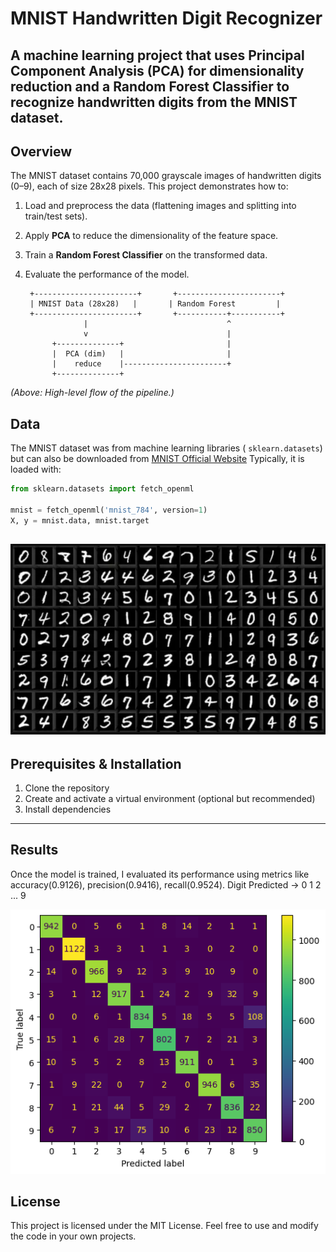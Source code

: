 # MNIST Handwritten Digit Recognizer

A machine learning project that uses **Principal Component Analysis (PCA)** for dimensionality reduction and a **Random Forest Classifier** to recognize handwritten digits from the MNIST dataset.
---
## Overview
The MNIST dataset contains 70,000 grayscale images of handwritten digits (0–9), each of size 28x28 pixels. This project demonstrates how to:
1. Load and preprocess the data (flattening images and splitting into train/test sets).
2. Apply **PCA** to reduce the dimensionality of the feature space.
3. Train a **Random Forest Classifier** on the transformed data.
4. Evaluate the performance of the model.

        +-----------------------+       +-----------------------+
        | MNIST Data (28x28)   |       | Random Forest         |
        +-----------------------+       +-----------+-----------+
                    |                               ^
                    v                               |
             +--------------+                       |
             |  PCA (dim)   |                       |
             |    reduce    |-----------------------+
             +--------------+
*(Above: High-level flow of the pipeline.)*

## Data
The MNIST dataset was from  machine learning libraries ( `sklearn.datasets`) but can also  be downloaded from [MNIST Official Website](https://www.kaggle.com/datasets/scolianni/mnistasjpg?resource=download) 
 Typically, it is loaded with:
```python
from sklearn.datasets import fetch_openml

mnist = fetch_openml('mnist_784', version=1)
X, y = mnist.data, mnist.target
```
![Sample Image](MNIST-handwritten-digit.PNG)
--

 ## Prerequisites & Installation
 1. Clone the repository
 2. Create and activate a virtual environment (optional but recommended)
 3. Install dependencies
 ---
## Results
Once the model is trained, I evaluated its performance using metrics like accuracy(0.9126), precision(0.9416), recall(0.9524).
Digit Predicted →  0    1    2    ...   9

![Confusion Matrix](Confusion_Matrix.png)

## License
This project is licensed under the MIT License. Feel free to use and modify the code in your own projects.
